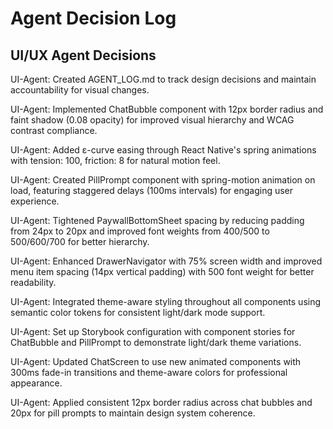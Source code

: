 # Agent Decision Log

## UI/UX Agent Decisions

UI-Agent: Created AGENT_LOG.md to track design decisions and maintain accountability for visual changes.

UI-Agent: Implemented ChatBubble component with 12px border radius and faint shadow (0.08 opacity) for improved visual hierarchy and WCAG contrast compliance.

UI-Agent: Added ε-curve easing through React Native's spring animations with tension: 100, friction: 8 for natural motion feel.

UI-Agent: Created PillPrompt component with spring-motion animation on load, featuring staggered delays (100ms intervals) for engaging user experience.

UI-Agent: Tightened PaywallBottomSheet spacing by reducing padding from 24px to 20px and improved font weights from 400/500 to 500/600/700 for better hierarchy.

UI-Agent: Enhanced DrawerNavigator with 75% screen width and improved menu item spacing (14px vertical padding) with 500 font weight for better readability.

UI-Agent: Integrated theme-aware styling throughout all components using semantic color tokens for consistent light/dark mode support.

UI-Agent: Set up Storybook configuration with component stories for ChatBubble and PillPrompt to demonstrate light/dark theme variations.

UI-Agent: Updated ChatScreen to use new animated components with 300ms fade-in transitions and theme-aware colors for professional appearance.

UI-Agent: Applied consistent 12px border radius across chat bubbles and 20px for pill prompts to maintain design system coherence.